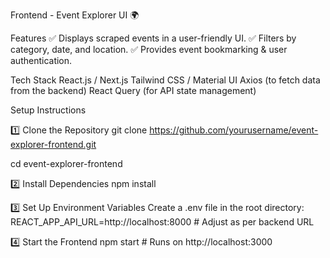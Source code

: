 Frontend - Event Explorer UI 🌍

Features
✅ Displays scraped events in a user-friendly UI.
✅ Filters by category, date, and location.
✅ Provides event bookmarking & user authentication.

Tech Stack
React.js / Next.js
Tailwind CSS / Material UI
Axios (to fetch data from the backend)
React Query (for API state management)

Setup Instructions

1️⃣ Clone the Repository
git clone https://github.com/yourusername/event-explorer-frontend.git

cd event-explorer-frontend

2️⃣ Install Dependencies
npm install

3️⃣ Set Up Environment Variables
Create a .env file in the root directory:
REACT_APP_API_URL=http://localhost:8000  # Adjust as per backend URL

4️⃣ Start the Frontend
npm start  # Runs on http://localhost:3000
